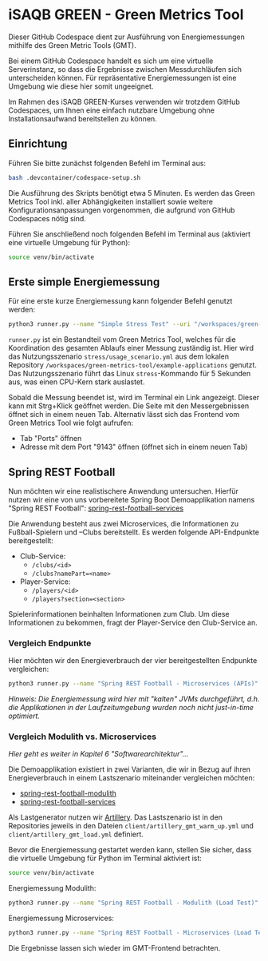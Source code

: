 # iSAQB GREEN - Green Metrics Tool

Dieser GitHub Codespace dient zur Ausführung von Energiemessungen mithilfe des Green Metric Tools (GMT).

Bei einem GitHub Codespace handelt es sich um eine virtuelle Serverinstanz, so dass die Ergebnisse zwischen Messdurchläufen sich unterscheiden können. Für repräsentative Energiemessungen ist eine Umgebung wie diese hier somit ungeeignet.

Im Rahmen des iSAQB GREEN-Kurses verwenden wir trotzdem GitHub Codespaces, um Ihnen eine einfach nutzbare Umgebung ohne Installationsaufwand bereitstellen zu können.

## Einrichtung

Führen Sie bitte zunächst folgenden Befehl im Terminal aus:

```sh
bash .devcontainer/codespace-setup.sh
```

Die Ausführung des Skripts benötigt etwa 5 Minuten. Es werden das Green Metrics Tool inkl. aller Abhängigkeiten installiert sowie weitere Konfigurationsanpassungen vorgenommen, die aufgrund von GitHub Codespaces nötig sind.

Führen Sie anschließend noch folgenden Befehl im Terminal aus (aktiviert eine virtuelle Umgebung für Python):

```sh
source venv/bin/activate
```

## Erste simple Energiemessung

Für eine erste kurze Energiemessung kann folgender Befehl genutzt werden:

```sh
python3 runner.py --name "Simple Stress Test" --uri "/workspaces/green-metrics-tool/example-applications/" --filename "stress/usage_scenario.yml" --skip-system-checks --dev-no-optimizations
```

`runner.py` ist ein Bestandteil vom Green Metrics Tool, welches für die Koordination des gesamten Ablaufs einer Messung zuständig ist. Hier wird das Nutzungsszenario `stress/usage_scenario.yml` aus dem lokalen Repository `/workspaces/green-metrics-tool/example-applications` genutzt. Das Nutzungsszenario führt das Linux `stress`-Kommando für 5 Sekunden aus, was einen CPU-Kern stark auslastet.

Sobald die Messung beendet ist, wird im Terminal ein Link angezeigt. Dieser kann mit Strg+Klick geöffnet werden. Die Seite mit den Messergebnissen öffnet sich in einem neuen Tab.
Alternativ lässt sich das Frontend vom Green Metrics Tool wie folgt aufrufen:

- Tab "Ports" öffnen
- Adresse mit dem Port "9143" öffnen (öffnet sich in einem neuen Tab)

## Spring REST Football

Nun möchten wir eine realistischere Anwendung untersuchen.
Hierfür nutzen wir eine von uns vorbereitete Spring Boot Demoapplikation namens "Spring REST Football":
[spring-rest-football-services](https://gitlab.com/envite-consulting/sustainable-software-architecture/isaqb-green/spring-rest-football-services)

Die Anwendung besteht aus zwei Microservices, die Informationen zu Fußball-Spielern und –Clubs bereitstellt.
Es werden folgende API-Endpunkte bereitgestellt:

- Club-Service:
  - `/clubs/<id>`
  - `/clubs?namePart=<name>`
- Player-Service:
  - `/players/<id>`
  - `/players?section=<section>`

Spielerinformationen beinhalten Informationen zum Club. Um diese Informationen zu bekommen, fragt der Player-Service den Club-Service an.

### Vergleich Endpunkte

Hier möchten wir den Energieverbrauch der vier bereitgestellten Endpunkte vergleichen:

```sh
python3 runner.py --name "Spring REST Football - Microservices (APIs)" --uri "https://gitlab.com/envite-consulting/sustainable-software-architecture/isaqb-green/spring-rest-football-services" --filename "usage_scenario-all-endpoints.yml" --skip-system-checks --dev-no-optimizations --skip-unsafe
```

*Hinweis: Die Energiemessung wird hier mit "kalten" JVMs durchgeführt, d.h. die Applikationen in der Laufzeitumgebung wurden noch nicht just-in-time optimiert.*

### Vergleich Modulith vs. Microservices

*Hier geht es weiter in Kapitel 6 "Softwarearchitektur"...*

Die Demoapplikation existiert in zwei Varianten, die wir in Bezug auf ihren Energieverbrauch in einem Lastszenario miteinander vergleichen möchten:

- [spring-rest-football-modulith](https://gitlab.com/envite-consulting/sustainable-software-architecture/isaqb-green/spring-rest-football-modulith)
- [spring-rest-football-services](https://gitlab.com/envite-consulting/sustainable-software-architecture/isaqb-green/spring-rest-football-services)

Als Lastgenerator nutzen wir [Artillery](https://www.artillery.io/). Das Lastszenario ist in den Repositories jeweils in den Dateien `client/artillery_gmt_warm_up.yml` und `client/artillery_gmt_load.yml` definiert.

Bevor die Energiemessung gestartet werden kann, stellen Sie sicher, dass die virtuelle Umgebung für Python im Terminal aktiviert ist:

```sh
source venv/bin/activate
```

Energiemessung Modulith:

```sh
python3 runner.py --name "Spring REST Football - Modulith (Load Test)" --uri "https://gitlab.com/envite-consulting/sustainable-software-architecture/isaqb-green/spring-rest-football-modulith" --filename "usage_scenario-load.yml" --skip-system-checks --dev-no-optimizations --skip-unsafe
```

Energiemessung Microservices:

```sh
python3 runner.py --name "Spring REST Football - Microservices (Load Test)" --uri "https://gitlab.com/envite-consulting/sustainable-software-architecture/isaqb-green/spring-rest-football-services" --filename "usage_scenario-load.yml" --skip-system-checks --dev-no-optimizations --skip-unsafe
```

Die Ergebnisse lassen sich wieder im GMT-Frontend betrachten.
